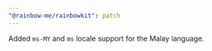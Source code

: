 ```yaml
---
"@rainbow-me/rainbowkit": patch
---
```


Added `ms-MY` and `ms` locale support for the Malay language.
